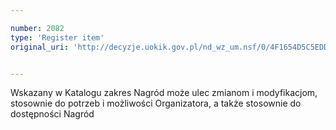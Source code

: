```yaml
---

number: 2082
type: 'Register item'
original_uri: 'http://decyzje.uokik.gov.pl/nd_wz_um.nsf/0/4F1654D5C5EDD666C12577D5003D9F71?OpenDocument'


---
```


Wskazany w Katalogu zakres Nagród może ulec zmianom i modyfikacjom, stosownie do potrzeb i możliwości Organizatora, a także stosownie do dostępności Nagród
